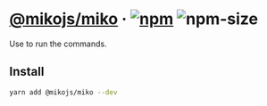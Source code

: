 # [@mikojs/miko][website] · <!-- badges.start -->[![npm][npm-image]][npm-link] ![npm-size][npm-size-image]

[npm-image]: https://img.shields.io/npm/v/@mikojs/miko.svg
[npm-link]: https://www.npmjs.com/package/@mikojs/miko
[npm-size-image]: https://img.shields.io/bundlephobia/minzip/@mikojs/miko.svg

<!-- badges.end -->

[website]: https://mikojs.github.io/core/miko

Use to run the commands.

## Install

```sh
yarn add @mikojs/miko --dev
```

